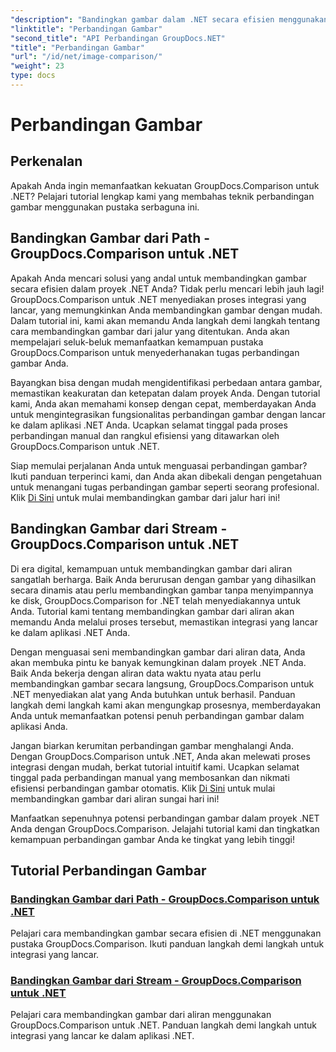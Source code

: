 ```yaml
---
"description": "Bandingkan gambar dalam .NET secara efisien menggunakan pustaka GroupDocs.Comparison. Tutorial langkah demi langkah untuk integrasi yang lancar dari jalur atau aliran."
"linktitle": "Perbandingan Gambar"
"second_title": "API Perbandingan GroupDocs.NET"
"title": "Perbandingan Gambar"
"url": "/id/net/image-comparison/"
"weight": 23
type: docs
---
```

# Perbandingan Gambar


## Perkenalan

Apakah Anda ingin memanfaatkan kekuatan GroupDocs.Comparison untuk .NET? Pelajari tutorial lengkap kami yang membahas teknik perbandingan gambar menggunakan pustaka serbaguna ini.

## Bandingkan Gambar dari Path - GroupDocs.Comparison untuk .NET

Apakah Anda mencari solusi yang andal untuk membandingkan gambar secara efisien dalam proyek .NET Anda? Tidak perlu mencari lebih jauh lagi! GroupDocs.Comparison untuk .NET menyediakan proses integrasi yang lancar, yang memungkinkan Anda membandingkan gambar dengan mudah. Dalam tutorial ini, kami akan memandu Anda langkah demi langkah tentang cara membandingkan gambar dari jalur yang ditentukan. Anda akan mempelajari seluk-beluk memanfaatkan kemampuan pustaka GroupDocs.Comparison untuk menyederhanakan tugas perbandingan gambar Anda.

Bayangkan bisa dengan mudah mengidentifikasi perbedaan antara gambar, memastikan keakuratan dan ketepatan dalam proyek Anda. Dengan tutorial kami, Anda akan memahami konsep dengan cepat, memberdayakan Anda untuk mengintegrasikan fungsionalitas perbandingan gambar dengan lancar ke dalam aplikasi .NET Anda. Ucapkan selamat tinggal pada proses perbandingan manual dan rangkul efisiensi yang ditawarkan oleh GroupDocs.Comparison untuk .NET.

Siap memulai perjalanan Anda untuk menguasai perbandingan gambar? Ikuti panduan terperinci kami, dan Anda akan dibekali dengan pengetahuan untuk menangani tugas perbandingan gambar seperti seorang profesional. Klik [Di Sini](./compare-images-from-path/) untuk mulai membandingkan gambar dari jalur hari ini!

## Bandingkan Gambar dari Stream - GroupDocs.Comparison untuk .NET

Di era digital, kemampuan untuk membandingkan gambar dari aliran sangatlah berharga. Baik Anda berurusan dengan gambar yang dihasilkan secara dinamis atau perlu membandingkan gambar tanpa menyimpannya ke disk, GroupDocs.Comparison for .NET telah menyediakannya untuk Anda. Tutorial kami tentang membandingkan gambar dari aliran akan memandu Anda melalui proses tersebut, memastikan integrasi yang lancar ke dalam aplikasi .NET Anda.

Dengan menguasai seni membandingkan gambar dari aliran data, Anda akan membuka pintu ke banyak kemungkinan dalam proyek .NET Anda. Baik Anda bekerja dengan aliran data waktu nyata atau perlu membandingkan gambar secara langsung, GroupDocs.Comparison untuk .NET menyediakan alat yang Anda butuhkan untuk berhasil. Panduan langkah demi langkah kami akan mengungkap prosesnya, memberdayakan Anda untuk memanfaatkan potensi penuh perbandingan gambar dalam aplikasi Anda.

Jangan biarkan kerumitan perbandingan gambar menghalangi Anda. Dengan GroupDocs.Comparison untuk .NET, Anda akan melewati proses integrasi dengan mudah, berkat tutorial intuitif kami. Ucapkan selamat tinggal pada perbandingan manual yang membosankan dan nikmati efisiensi perbandingan gambar otomatis. Klik [Di Sini](./compare-images-from-stream/) untuk mulai membandingkan gambar dari aliran sungai hari ini!

Manfaatkan sepenuhnya potensi perbandingan gambar dalam proyek .NET Anda dengan GroupDocs.Comparison. Jelajahi tutorial kami dan tingkatkan kemampuan perbandingan gambar Anda ke tingkat yang lebih tinggi!
## Tutorial Perbandingan Gambar
### [Bandingkan Gambar dari Path - GroupDocs.Comparison untuk .NET](./compare-images-from-path/)
Pelajari cara membandingkan gambar secara efisien di .NET menggunakan pustaka GroupDocs.Comparison. Ikuti panduan langkah demi langkah untuk integrasi yang lancar.
### [Bandingkan Gambar dari Stream - GroupDocs.Comparison untuk .NET](./compare-images-from-stream/)
Pelajari cara membandingkan gambar dari aliran menggunakan GroupDocs.Comparison untuk .NET. Panduan langkah demi langkah untuk integrasi yang lancar ke dalam aplikasi .NET.